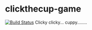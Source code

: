# clickthecup-game
[![Build Status](https://travis-ci.org/Lykaksparsz/clickthecup-game.svg?branch=master)](https://travis-ci.org/Lykaksparsz/clickthecup-game)
Clicky clicky... cuppy........
